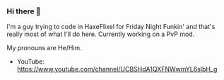 ### Hi there 👋

I'm a guy trying to code in HaxeFlixel for Friday Night Funkin' and that's really most of what I'll do here. Currently working on a PvP mod.

My pronouns are He/Him.

* YouTube: https://www.youtube.com/channel/UCBSHdA1QXFNWwmYL6sIbH_g

<!--
**Starmapo/Starmapo** is a ✨ _special_ ✨ repository because its `README.md` (this file) appears on your GitHub profile.

Here are some ideas to get you started:

- 🔭 I’m currently working on ...
- 🌱 I’m currently learning ...
- 👯 I’m looking to collaborate on ...
- 🤔 I’m looking for help with ...
- 💬 Ask me about ...
- 📫 How to reach me: ...
- 😄 Pronouns: ...
- ⚡ Fun fact: ...
-->
